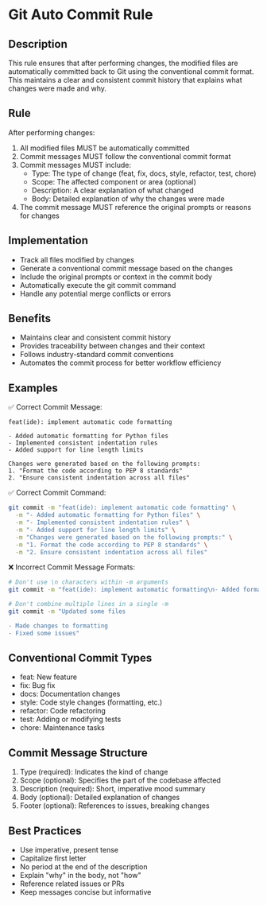 # Git Auto Commit Rule

## Description
This rule ensures that after performing changes, the modified files are automatically committed back to Git using the conventional commit format. This maintains a clear and consistent commit history that explains what changes were made and why.

## Rule
After performing changes:
1. All modified files MUST be automatically committed
2. Commit messages MUST follow the conventional commit format
3. Commit messages MUST include:
   - Type: The type of change (feat, fix, docs, style, refactor, test, chore)
   - Scope: The affected component or area (optional)
   - Description: A clear explanation of what changed
   - Body: Detailed explanation of why the changes were made
4. The commit message MUST reference the original prompts or reasons for changes

## Implementation
- Track all files modified by changes
- Generate a conventional commit message based on the changes
- Include the original prompts or context in the commit body
- Automatically execute the git commit command
- Handle any potential merge conflicts or errors

## Benefits
- Maintains clear and consistent commit history
- Provides traceability between changes and their context
- Follows industry-standard commit conventions
- Automates the commit process for better workflow efficiency

## Examples

✅ Correct Commit Message:
```
feat(ide): implement automatic code formatting

- Added automatic formatting for Python files
- Implemented consistent indentation rules
- Added support for line length limits

Changes were generated based on the following prompts:
1. "Format the code according to PEP 8 standards"
2. "Ensure consistent indentation across all files"
```

✅ Correct Commit Command:
```bash
git commit -m "feat(ide): implement automatic code formatting" \
  -m "- Added automatic formatting for Python files" \
  -m "- Implemented consistent indentation rules" \
  -m "- Added support for line length limits" \
  -m "Changes were generated based on the following prompts:" \
  -m "1. Format the code according to PEP 8 standards" \
  -m "2. Ensure consistent indentation across all files"
```

❌ Incorrect Commit Message Formats:
```bash
# Don't use \n characters within -m arguments
git commit -m "feat(ide): implement automatic formatting\n- Added formatting\n- Added rules"

# Don't combine multiple lines in a single -m
git commit -m "Updated some files

- Made changes to formatting
- Fixed some issues"
```

## Conventional Commit Types
- feat: New feature
- fix: Bug fix
- docs: Documentation changes
- style: Code style changes (formatting, etc.)
- refactor: Code refactoring
- test: Adding or modifying tests
- chore: Maintenance tasks

## Commit Message Structure
1. Type (required): Indicates the kind of change
2. Scope (optional): Specifies the part of the codebase affected
3. Description (required): Short, imperative mood summary
4. Body (optional): Detailed explanation of changes
5. Footer (optional): References to issues, breaking changes

## Best Practices
- Use imperative, present tense
- Capitalize first letter
- No period at the end of the description
- Explain "why" in the body, not "how"
- Reference related issues or PRs
- Keep messages concise but informative